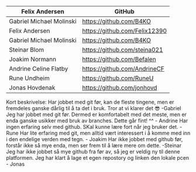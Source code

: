 | Felix Andersen | GitHub |
| ----------- | ----------- |
| Gabriel Michael Molinski | https://github.com/B4KO |
| Felix Andersen | https://github.com/Felix12390 | 
| Gabriel Michael Molinski | https://github.com/B4KO   |
| Steinar Blom | https://github.com/steina021 |
| Joakim Normann | https://github.com/Befalen   |
| Andrine Celine Flatby | https://github.com/AndrineCF   |
| Rune Undheim |  https://github.com/RuneU |
| Jonas Hovdenak | https://github.com/jonhovd  |

Kort beskrivelse:
Har jobbet med git før, kan de fleste tingene, men er fremdeles ganske dårlig til å ta det i bruk. Tror at vi klarer det 😎 -Gabriel
Jeg har jobbet med git før. Dermed er komfortabelt med det meste, men er enda ganske usikker med bruk av branches. Dette går fint! ^^ - Andrine 
Har ingen erfaring selv med github. SKal kunne lære fort når jeg bruker det. -Rune
Har lite erfaring med git, men alltid vært interessert i å komme med inn i den endelige verden med tegn. - Joakim
Har ikke jobbet med github før, forstår ikke så mye enda, men ser frem til å lære mere om dette. -Steinar
Jeg har ikke jobbet så mye github fra før av, så jeg er veldig ny til denne platformen. Jeg har klart å lage et egen repostory og linken den lokale pcen - Jonas

